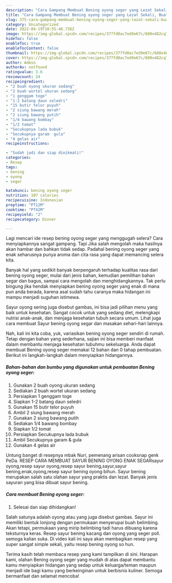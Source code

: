 ```yaml
---
description: "Cara Gampang Membuat Bening oyong seger yang Lezat Sekali, Buat Buka Puasa Menggugah Selera"
title: "Cara Gampang Membuat Bening oyong seger yang Lezat Sekali, Buat Buka Puasa Menggugah Selera"
slug: 375-cara-gampang-membuat-bening-oyong-seger-yang-lezat-sekali-buat-buka-puasa-menggugah-selera
category: Uncategorized
date: 2022-04-19T10:55:46.736Z
image: https://img-global.cpcdn.com/recipes/377fd0ac7ed9e67c/680x482cq70/bening-oyong-seger-foto-resep-utama.jpg
hideToc: false
enableToc: true
enableTocContent: false
thumbnail: https://img-global.cpcdn.com/recipes/377fd0ac7ed9e67c/680x482cq70/bening-oyong-seger-foto-resep-utama.jpg
cover: https://img-global.cpcdn.com/recipes/377fd0ac7ed9e67c/680x482cq70/bening-oyong-seger-foto-resep-utama.jpg
author: Admin
authorAv: notfound
ratingvalue: 3.6
reviewcount: 24
recipeingredient:
- "2 buah oyong ukuran sedang"
- "2 buah wortel ukuran sedang"
- "1 genggam toge"
- "1-2 batang daun seledri"
- "15 butir telor puyuh"
- "2 siung bawang merah"
- "2 siung bawang putih"
- "1/4 bawang bombay"
- "1/2 tomat"
- "Secukupnya lada bubuk"
- "Secukupnya garam  gula"
- "4 gelas air"
recipeinstructions:

- "Sudah jadi dan siap dinikmati!"
categories:
- Resep
tags:
- bening
- oyong
- seger

katakunci: bening oyong seger 
nutrition: 107 calories
recipecuisine: Indonesian
preptime: "PT12M"
cooktime: "PT42M"
recipeyield: "2"
recipecategory: Dinner

---
```



Lagi mencari ide resep bening oyong seger yang menggugah selera? Cara menyiapkannya sangat gampang. Tapi Jika salah mengolah maka hasilnya akan hambar dan bahkan tidak sedap. Padahal bening oyong seger yang enak seharusnya punya aroma dan cita rasa yang dapat memancing selera kita.


Banyak hal yang sedikit banyak berpengaruh terhadap kualitas rasa dari bening oyong seger, mulai dari jenis bahan, kemudian pemilihan bahan segar dan bagus, sampai cara mengolah dan menghidangkannya. Tak perlu bingung jika hendak menyiapkan bening oyong seger yang enak di mana pun anda berada, karena asal sudah tahu caranya maka hidangan ini mampu menjadi suguhan istimewa.

Sayur oyong sering juga disebut gambas, ini bisa jadi pilihan menu yang baik untuk kesehatan. Sangat cocok untuk yang sedang diet, melengkapi nutrisi anak-anak, dan menjaga kesehatan tubuh secara umum. Lihat juga cara membuat Sayur bening oyong segar dan masakan sehari-hari lainnya.


Nah, kali ini kita coba, yuk, variasikan bening oyong seger sendiri di rumah. Tetap dengan bahan yang sederhana, sajian ini bisa memberi manfaat dalam membantu menjaga kesehatan tubuhmu sekeluarga. Anda dapat membuat Bening oyong seger memakai 12 bahan dan 0 tahap pembuatan. Berikut ini langkah-langkah dalam menyiapkan hidangannya.

<!--inarticleads1-->

##### Bahan-bahan dan bumbu yang digunakan untuk pembuatan Bening oyong seger:

1. Gunakan 2 buah oyong ukuran sedang
1. Sediakan 2 buah wortel ukuran sedang
1. Persiapkan 1 genggam toge
1. Siapkan 1-2 batang daun seledri
1. Gunakan 15 butir telor puyuh
1. Ambil 2 siung bawang merah
1. Gunakan 2 siung bawang putih
1. Sediakan 1/4 bawang bombay
1. Siapkan 1/2 tomat
1. Persiapkan Secukupnya lada bubuk
1. Ambil Secukupnya garam &amp; gula
1. Gunakan 4 gelas air


Untung banget di resepnya mbak Nuri, pemenang arisan cooksnap genk PeDa. RESEP CARA MEMBUAT SAYUR BENING OYONG ENAK SEGARsayur oyong,resep sayur oyong,resep sayur bening,sayur,sayur bening,enak,oyong,resep sayur bening oyong bihun. Sayur bening merupakan salah satu olahan sayur yang praktis dan lezat. Banyak jenis sayuran yang bisa dibuat sayur bening. 

<!--inarticleads2-->

##### Cara membuat Bening oyong seger:


1. Selesai dan siap dihidangkan!

Salah satunya adalah oyong atau yang juga disebut gambas. Sayur ini memiliki bentuk lonjong dengan permukaan menyerupai buah belimbing. Akan tetapi, permukaan yang mirip belimbing tadi harus dibuang karena teksturnya keras. Resep sayur bening kacang dan oyong yang seger poll. semoga kalian suka. Di video kali ini saya akan membagikan resep yang super sangat simple sekali, yaitu resep bening oyong so hun. 

Terima kasih telah membaca resep yang kami tampilkan di sini. Harapan kami, olahan Bening oyong seger yang mudah di atas dapat membantu kamu menyiapkan hidangan yang sedap untuk keluarga/teman maupun menjadi ide bagi kamu yang berkeinginan untuk berbisnis kuliner. Semoga bermanfaat dan selamat mencoba!
